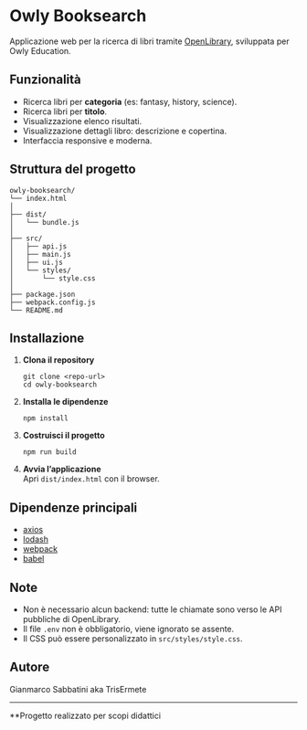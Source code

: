 # Owly Booksearch

Applicazione web per la ricerca di libri tramite [OpenLibrary](https://openlibrary.org/), sviluppata per Owly Education.

## Funzionalità

- Ricerca libri per **categoria** (es: fantasy, history, science).
- Ricerca libri per **titolo**.
- Visualizzazione elenco risultati.
- Visualizzazione dettagli libro: descrizione e copertina.
- Interfaccia responsive e moderna.

## Struttura del progetto

```
owly-booksearch/
└── index.html
│
├── dist/
│   └── bundle.js
│
├── src/
│   ├── api.js
│   ├── main.js
│   ├── ui.js
│   └── styles/
│       └── style.css
│
├── package.json
├── webpack.config.js
└── README.md
```

## Installazione

1. **Clona il repository**  
   ```
   git clone <repo-url>
   cd owly-booksearch
   ```

2. **Installa le dipendenze**  
   ```
   npm install
   ```

3. **Costruisci il progetto**  
   ```
   npm run build
   ```

4. **Avvia l’applicazione**  
   Apri `dist/index.html` con il browser.

## Dipendenze principali

- [axios](https://github.com/axios/axios)
- [lodash](https://lodash.com/)
- [webpack](https://webpack.js.org/)
- [babel](https://babeljs.io/)

## Note

- Non è necessario alcun backend: tutte le chiamate sono verso le API pubbliche di OpenLibrary.
- Il file `.env` non è obbligatorio, viene ignorato se assente.
- Il CSS può essere personalizzato in `src/styles/style.css`.

## Autore

Gianmarco Sabbatini aka TrisErmete

---

**Progetto realizzato per scopi didattici
